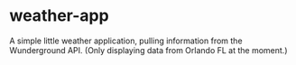 # weather-app
A simple little weather application, pulling information from the Wunderground API. (Only displaying data from Orlando FL at the moment.)
